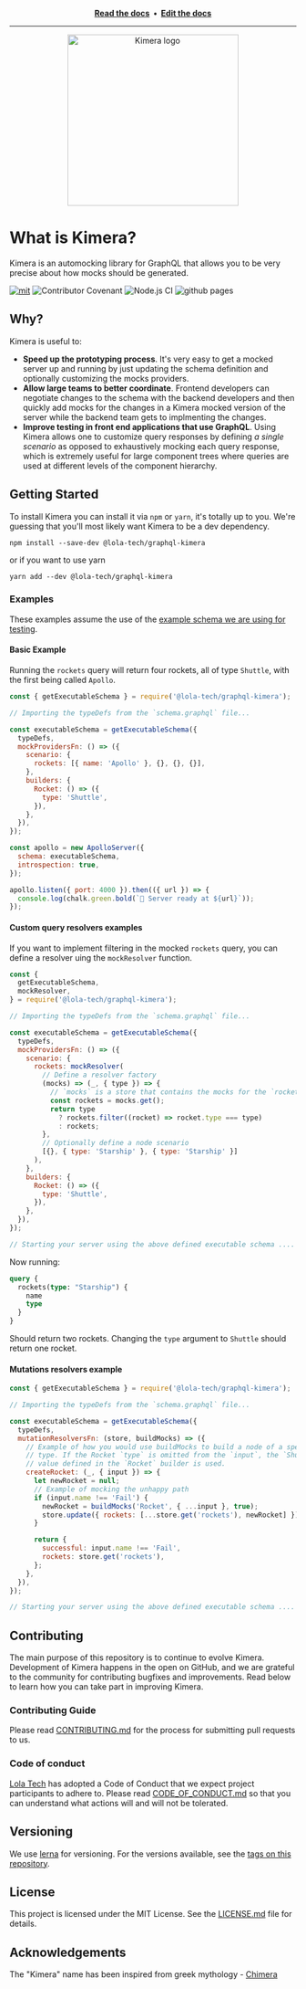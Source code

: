 <p align="center">
  <strong>
    <a href="https://lola-tech.github.io/graphql-kimera/">Read the docs<a/>&nbsp;&nbsp;&bull;&nbsp;&nbsp;<a href="https://github.com/lola-tech/graphql-kimera/tree/master/packages/graphql-kimera-docs/docs">Edit the docs<a/>
  </strong>
</p>

---

<p align="center">
  <img width="300" src="https://cdn.statically.io/gh/lola-tech/graphql-kimera/master/packages/graphql-kimera-docs/static/img/kimera-logo.svg" alt="Kimera logo">
</p>

# What is Kimera?

Kimera is an automocking library for GraphQL that allows you to be very precise about how mocks should be generated.

[![mit](https://img.shields.io/badge/license-MIT-blue)](https://img.shields.io/badge/license-MIT-blue) ![Contributor Covenant](https://img.shields.io/badge/Contributor%20Covenant-v2.0%20adopted-ff69b4.svg) ![Node.js CI](https://github.com/lola-tech/graphql-kimera/workflows/Node.js%20CI/badge.svg) ![github pages](https://github.com/lola-tech/graphql-kimera/workflows/github%20pages/badge.svg)

## Why?

Kimera is useful to:

- **Speed up the prototyping process**. It's very easy to get a mocked server up and running by just updating the schema definition and optionally customizing the mocks providers.
- **Allow large teams to better coordinate**. Frontend developers can negotiate changes to the schema with the backend developers and then quickly add mocks for the changes in a Kimera mocked version of the server while the backend team gets to implmenting the changes.
- **Improve testing in front end applications that use GraphQL**. Using Kimera allows one to customize query responses by defining _a single scenario_ as opposed to exhaustively mocking each query response, which is extremely useful for large component trees where queries are used at different levels of the component hierarchy.

## Getting Started

To install Kimera you can install it via `npm` or `yarn`, it's totally up to you. We're guessing that you'll most likely want Kimera to be a dev dependency.

```
npm install --save-dev @lola-tech/graphql-kimera
```

or if you want to use yarn

```
yarn add --dev @lola-tech/graphql-kimera
```

### Examples

These examples assume the use of the [example schema we are using for testing](https://github.com/lola-tech/graphql-kimera/blob/master/packages/graphql-kimera/src/__test__/testing.schema.graphql).

#### Basic Example

Running the `rockets` query will return four rockets, all of type `Shuttle`, with the first being called `Apollo`.

```js
const { getExecutableSchema } = require('@lola-tech/graphql-kimera');

// Importing the typeDefs from the `schema.graphql` file...

const executableSchema = getExecutableSchema({
  typeDefs,
  mockProvidersFn: () => ({
    scenario: {
      rockets: [{ name: 'Apollo' }, {}, {}, {}],
    },
    builders: {
      Rocket: () => ({
        type: 'Shuttle',
      }),
    },
  }),
});

const apollo = new ApolloServer({
  schema: executableSchema,
  introspection: true,
});

apollo.listen({ port: 4000 }).then(({ url }) => {
  console.log(chalk.green.bold(`🚀 Server ready at ${url}`));
});
```

#### Custom query resolvers examples

If you want to implement filtering in the mocked `rockets` query, you can define
a resolver uing the `mockResolver` function.

```js
const {
  getExecutableSchema,
  mockResolver,
} = require('@lola-tech/graphql-kimera');

// Importing the typeDefs from the `schema.graphql` file...

const executableSchema = getExecutableSchema({
  typeDefs,
  mockProvidersFn: () => ({
    scenario: {
      rockets: mockResolver(
        // Define a resolver factory
        (mocks) => (_, { type }) => {
          // `mocks` is a store that contains the mocks for the `rockets` query
          const rockets = mocks.get();
          return type
            ? rockets.filter((rocket) => rocket.type === type)
            : rockets;
        },
        // Optionally define a node scenario
        [{}, { type: 'Starship' }, { type: 'Starship' }]
      ),
    },
    builders: {
      Rocket: () => ({
        type: 'Shuttle',
      }),
    },
  }),
});

// Starting your server using the above defined executable schema ....
```

Now running:

```graphql
query {
  rockets(type: "Starship") {
    name
    type
  }
}
```

Should return two rockets. Changing the `type` argument to `Shuttle` should return one rocket.

#### Mutations resolvers example

```js
const { getExecutableSchema } = require('@lola-tech/graphql-kimera');

// Importing the typeDefs from the `schema.graphql` file...

const executableSchema = getExecutableSchema({
  typeDefs,
  mutationResolversFn: (store, buildMocks) => ({
    // Example of how you would use buildMocks to build a node of a specific
    // type. If the Rocket `type` is omitted from the `input`, the `Shuttle`
    // value defined in the `Rocket` builder is used.
    createRocket: (_, { input }) => {
      let newRocket = null;
      // Example of mocking the unhappy path
      if (input.name !== 'Fail') {
        newRocket = buildMocks('Rocket', { ...input }, true);
        store.update({ rockets: [...store.get('rockets'), newRocket] });
      }

      return {
        successful: input.name !== 'Fail',
        rockets: store.get('rockets'),
      };
    },
  }),
});

// Starting your server using the above defined executable schema ....
```

## Contributing

The main purpose of this repository is to continue to evolve Kimera. Development of Kimera happens in the open on GitHub, and we are grateful to the community for contributing bugfixes and improvements. Read below to learn how you can take part in improving Kimera.

### Contributing Guide

Please read [CONTRIBUTING.md](https://github.com/lola-tech/graphql-kimera/blob/master/CONTRIBUTING.md) for the process for submitting pull requests to us.

### Code of conduct

[Lola Tech](https://www.lola.tech/) has adopted a Code of Conduct that we expect project participants to adhere to. Please read [CODE_OF_CONDUCT.md](https://github.com/lola-tech/graphql-kimera/blob/master/CODE_OF_CONDUCT.md) so that you can understand what actions will and will not be tolerated.

## Versioning

We use [lerna](https://lerna.js.org/) for versioning. For the versions available, see the [tags on this repository](https://github.com/lola-tech/graphql-kimera/tags).

## License

This project is licensed under the MIT License. See the [LICENSE.md](https://github.com/lola-tech/graphql-kimera/blob/master/LICENSE.md) file for details.

## Acknowledgements

The "Kimera" name has been inspired from greek mythology - [Chimera](<https://en.wikipedia.org/wiki/Chimera_(mythology)>)
